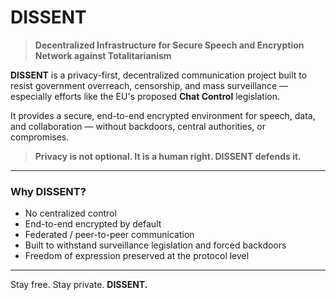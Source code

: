 # DISSENT

> **Decentralized Infrastructure for Secure Speech and Encryption Network against Totalitarianism**

**DISSENT** is a privacy-first, decentralized communication project built to resist government overreach, censorship, and mass surveillance — especially efforts like the EU's proposed **Chat Control** legislation.

It provides a secure, end-to-end encrypted environment for speech, data, and collaboration — without backdoors, central authorities, or compromises.

> **Privacy is not optional. It is a human right. DISSENT defends it.**

---

### Why DISSENT?
-  No centralized control
-  End-to-end encrypted by default
-  Federated / peer-to-peer communication
-  Built to withstand surveillance legislation and forced backdoors
-  Freedom of expression preserved at the protocol level

---

Stay free. Stay private. **DISSENT.**